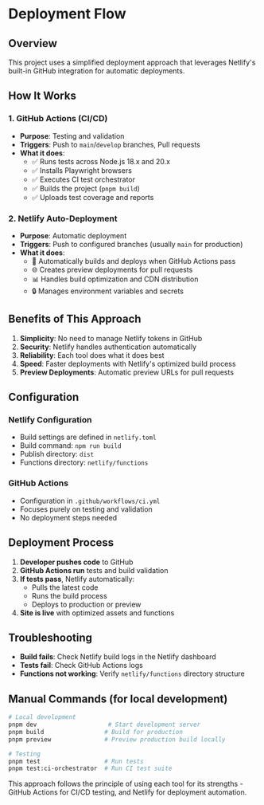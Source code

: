 # Deployment Flow

## Overview
This project uses a simplified deployment approach that leverages Netlify's built-in GitHub integration for automatic deployments.

## How It Works

### 1. GitHub Actions (CI/CD)
- **Purpose**: Testing and validation
- **Triggers**: Push to `main`/`develop` branches, Pull requests
- **What it does**:
  - ✅ Runs tests across Node.js 18.x and 20.x
  - ✅ Installs Playwright browsers
  - ✅ Executes CI test orchestrator
  - ✅ Builds the project (`pnpm build`)
  - ✅ Uploads test coverage and reports

### 2. Netlify Auto-Deployment
- **Purpose**: Automatic deployment
- **Triggers**: Push to configured branches (usually `main` for production)
- **What it does**:
  - 🚀 Automatically builds and deploys when GitHub Actions pass
  - 🌐 Creates preview deployments for pull requests
  - 📊 Handles build optimization and CDN distribution
  - 🔒 Manages environment variables and secrets

## Benefits of This Approach

1. **Simplicity**: No need to manage Netlify tokens in GitHub
2. **Security**: Netlify handles authentication automatically
3. **Reliability**: Each tool does what it does best
4. **Speed**: Faster deployments with Netlify's optimized build process
5. **Preview Deployments**: Automatic preview URLs for pull requests

## Configuration

### Netlify Configuration
- Build settings are defined in `netlify.toml`
- Build command: `npm run build`
- Publish directory: `dist`
- Functions directory: `netlify/functions`

### GitHub Actions
- Configuration in `.github/workflows/ci.yml`
- Focuses purely on testing and validation
- No deployment steps needed

## Deployment Process

1. **Developer pushes code** to GitHub
2. **GitHub Actions run** tests and build validation
3. **If tests pass**, Netlify automatically:
   - Pulls the latest code
   - Runs the build process
   - Deploys to production or preview
4. **Site is live** with optimized assets and functions

## Troubleshooting

- **Build fails**: Check Netlify build logs in the Netlify dashboard
- **Tests fail**: Check GitHub Actions logs
- **Functions not working**: Verify `netlify/functions` directory structure

## Manual Commands (for local development)

```bash
# Local development
pnpm dev                    # Start development server
pnpm build                 # Build for production
pnpm preview               # Preview production build locally

# Testing
pnpm test                  # Run tests
pnpm test:ci-orchestrator  # Run CI test suite
```

This approach follows the principle of using each tool for its strengths - GitHub Actions for CI/CD testing, and Netlify for deployment automation.
